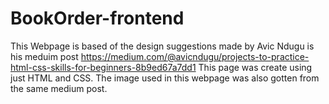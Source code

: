 # BookOrder-frontend
This Webpage is based of the design suggestions made by Avic Ndugu is his meduim post https://medium.com/@avicndugu/projects-to-practice-html-css-skills-for-beginners-8b9ed67a7dd1
This page was create using just HTML and CSS.
The image used in this webpage was also gotten from the same medium post.
